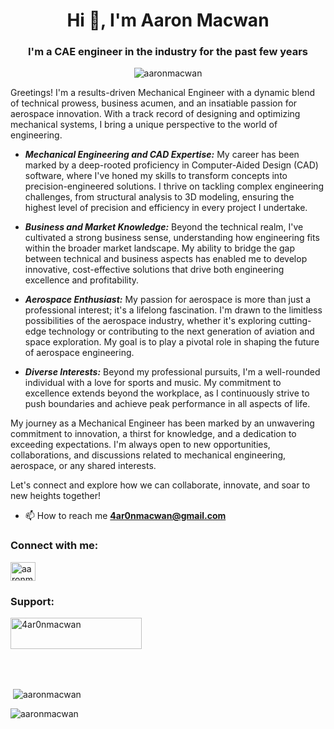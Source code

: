 <h1 align="center">Hi 👋, I'm Aaron Macwan</h1>
<h3 align="center">I'm a CAE engineer in the industry for the past few years</h3>

<p align="center"> <img src="https://komarev.com/ghpvc/?username=aaronmacwan&label=Profile%20views&color=0e75b6&style=flat" alt="aaronmacwan" /> </p>

  Greetings! I'm a results-driven Mechanical Engineer with a dynamic blend of technical prowess, business acumen, and an insatiable passion for aerospace innovation. With a track record of designing and optimizing mechanical systems, I bring a unique perspective to the world of engineering.

- _**Mechanical Engineering and CAD Expertise:**_
    My career has been marked by a deep-rooted proficiency in Computer-Aided Design (CAD) software, where I've honed my skills to transform concepts into precision-engineered solutions. I thrive on tackling complex engineering challenges, from structural analysis to 3D modeling, ensuring the highest level of precision and efficiency in every project I undertake.

- _**Business and Market Knowledge:**_
    Beyond the technical realm, I've cultivated a strong business sense, understanding how engineering fits within the broader market landscape. My ability to bridge the gap between technical and business aspects has enabled me to develop innovative, cost-effective solutions that drive both engineering excellence and profitability.

- _**Aerospace Enthusiast:**_
    My passion for aerospace is more than just a professional interest; it's a lifelong fascination. I'm drawn to the limitless possibilities of the aerospace industry, whether it's exploring cutting-edge technology or contributing to the next generation of aviation and space exploration. My goal is to play a pivotal role in shaping the future of aerospace engineering.

- _**Diverse Interests:**_
    Beyond my professional pursuits, I'm a well-rounded individual with a love for sports and music. My commitment to excellence extends beyond the workplace, as I continuously strive to push boundaries and achieve peak performance in all aspects of life.

My journey as a Mechanical Engineer has been marked by an unwavering commitment to innovation, a thirst for knowledge, and a dedication to exceeding expectations. I'm always open to new opportunities, collaborations, and discussions related to mechanical engineering, aerospace, or any shared interests.

Let's connect and explore how we can collaborate, innovate, and soar to new heights together!
- 📫 How to reach me **4ar0nmacwan@gmail.com**

<h3 align="left">Connect with me:</h3>
<p align="left">
<a href="https://linkedin.com/in/aaronmacwan" target="blank"><img align="center" src="https://raw.githubusercontent.com/rahuldkjain/github-profile-readme-generator/master/src/images/icons/Social/linked-in-alt.svg" alt="aaronmacwan" height="30" width="40" /></a>
</p>

<h3 align="left">Support:</h3>
<p><a href="https://www.buymeacoffee.com/4ar0nmacwan"> <img align="judtify" src="https://cdn.buymeacoffee.com/buttons/v2/default-yellow.png" height="50" width="210" alt="4ar0nmacwan" /></a></p><br><br>

<p>&nbsp;<img align="center" src="https://github-readme-stats.vercel.app/api?username=aaronmacwan&show_icons=true&locale=en" alt="aaronmacwan" /></p>

<p><img align="center" src="https://github-readme-streak-stats.herokuapp.com/?user=aaronmacwan&" alt="aaronmacwan" /></p>
